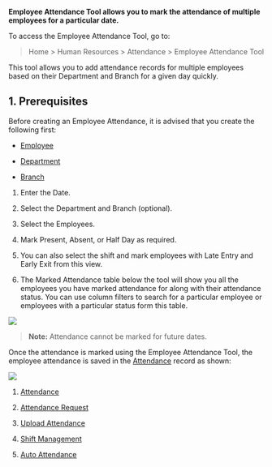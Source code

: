 **Employee Attendance Tool allows you to mark the attendance of multiple employees for a particular date.**

To access the Employee Attendance Tool, go to:

> Home > Human Resources > Attendance > Employee Attendance Tool

This tool allows you to add attendance records for multiple employees based on their Department and Branch for a given day quickly.

## 1\. Prerequisites

Before creating an Employee Attendance, it is advised that you create the following first:

*   [Employee](https://docs.erpnext.com/docs/v14/user/manual/en/human-resources/employee)
    
*   [Department](https://docs.erpnext.com/docs/v14/user/manual/en/human-resources/department)
    
*   [Branch](https://docs.erpnext.com/docs/v14/user/manual/en/human-resources/branch)
    

1.  Enter the Date.
    
2.  Select the Department and Branch (optional).
    
3.  Select the Employees.
    
4.  Mark Present, Absent, or Half Day as required.
    
5.  You can also select the shift and mark employees with Late Entry and Early Exit from this view.
    
6.  The Marked Attendance table below the tool will show you all the employees you have marked attendance for along with their attendance status. You can use column filters to search for a particular employee or employees with a particular status form this table.
    

![](https://docs.erpnext.com/files/pOo6Zsf.gif)

> **Note:** Attendance cannot be marked for future dates.

Once the attendance is marked using the Employee Attendance Tool, the employee attendance is saved in the [Attendance](https://docs.erpnext.com/docs/v14/user/manual/en/human-resources/attendance) record as shown:

![](https://docs.erpnext.com/files/dxhxNaV.png)

1.  [Attendance](https://docs.erpnext.com/docs/v14/user/manual/en/human-resources/attendance)
    
2.  [Attendance Request](https://docs.erpnext.com/docs/v14/user/manual/en/human-resources/attendance-request)
    
3.  [Upload Attendance](https://docs.erpnext.com/docs/v14/user/manual/en/human-resources/upload-attendance)
    
4.  [Shift Management](https://docs.erpnext.com/docs/v14/user/manual/en/human-resources/shift-management)
    
5.  [Auto Attendance](https://docs.erpnext.com/docs/v14/user/manual/en/human-resources/auto-attendance)